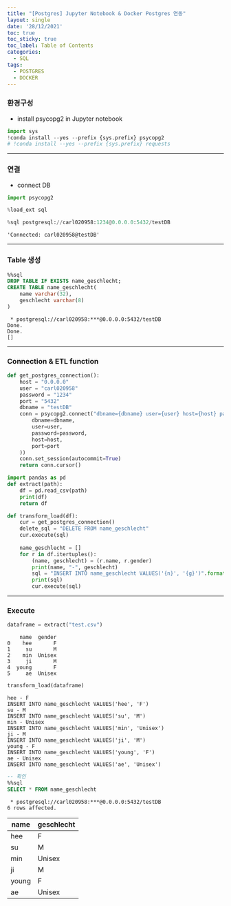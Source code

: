 ```yaml
---
title: "[Postgres] Jupyter Notebook & Docker Postgres 연동"
layout: single
date: '28/12/2021'
toc: true
toc_sticky: true
toc_label: Table of Contents
categories:
  - SQL
tags:
  - POSTGRES
  - DOCKER
---
```


### 환경구성
* install psycopg2 in Jupyter notebook


```python
import sys
!conda install --yes --prefix {sys.prefix} psycopg2
# !conda install --yes --prefix {sys.prefix} requests
```
---

### 연결
* connect DB


```python
import psycopg2
```

```python
%load_ext sql
```

```python
%sql postgresql://carl020958:1234@0.0.0.0:5432/testDB
```
    'Connected: carl020958@testDB'
---

### Table 생성

```sql
%%sql
DROP TABLE IF EXISTS name_geschlecht;
CREATE TABLE name_geschlecht(
    name varchar(32),
    geschlecht varchar(8)
)
```

     * postgresql://carl020958:***@0.0.0.0:5432/testDB
    Done.
    Done.
    []

---

### Connection & ETL function

```python
def get_postgres_connection():
    host = "0.0.0.0"
    user = "carl020958"
    password = "1234"
    port = "5432"
    dbname = "testDB"
    conn = psycopg2.connect("dbname={dbname} user={user} host={host} password={password} port={port}".format(
        dbname=dbname,
        user=user,
        password=password,
        host=host,
        port=port
    ))
    conn.set_session(autocommit=True)
    return conn.cursor()
```

```python
import pandas as pd
def extract(path):
    df = pd.read_csv(path)
    print(df)
    return df
```

```python
def transform_load(df):
    cur = get_postgres_connection()
    delete_sql = "DELETE FROM name_geschlecht"
    cur.execute(sql)
    
    name_geschlecht = []
    for r in df.itertuples():
        (name, geschlecht) = (r.name, r.gender)
        print(name, "-", geschlecht)
        sql = "INSERT INTO name_geschlecht VALUES('{n}', '{g}')".format(n=name, g=geschlecht)
        print(sql)
        cur.execute(sql)
```
---

### Execute

```python
dataframe = extract("test.csv")
```
        name  gender
    0    hee       F
    1     su       M
    2    min  Unisex
    3     ji       M
    4  young       F
    5     ae  Unisex

```python
transform_load(dataframe)
```

    hee - F
    INSERT INTO name_geschlecht VALUES('hee', 'F')
    su - M
    INSERT INTO name_geschlecht VALUES('su', 'M')
    min - Unisex
    INSERT INTO name_geschlecht VALUES('min', 'Unisex')
    ji - M
    INSERT INTO name_geschlecht VALUES('ji', 'M')
    young - F
    INSERT INTO name_geschlecht VALUES('young', 'F')
    ae - Unisex
    INSERT INTO name_geschlecht VALUES('ae', 'Unisex')


```sql
-- 확인
%%sql
SELECT * FROM name_geschlecht
```
     * postgresql://carl020958:***@0.0.0.0:5432/testDB
    6 rows affected.

<table>
    <thead>
        <tr>
            <th>name</th>
            <th>geschlecht</th>
        </tr>
    </thead>
    <tbody>
        <tr>
            <td>hee</td>
            <td>F</td>
        </tr>
        <tr>
            <td>su</td>
            <td>M</td>
        </tr>
        <tr>
            <td>min</td>
            <td>Unisex</td>
        </tr>
        <tr>
            <td>ji</td>
            <td>M</td>
        </tr>
        <tr>
            <td>young</td>
            <td>F</td>
        </tr>
        <tr>
            <td>ae</td>
            <td>Unisex</td>
        </tr>
    </tbody>
</table>



